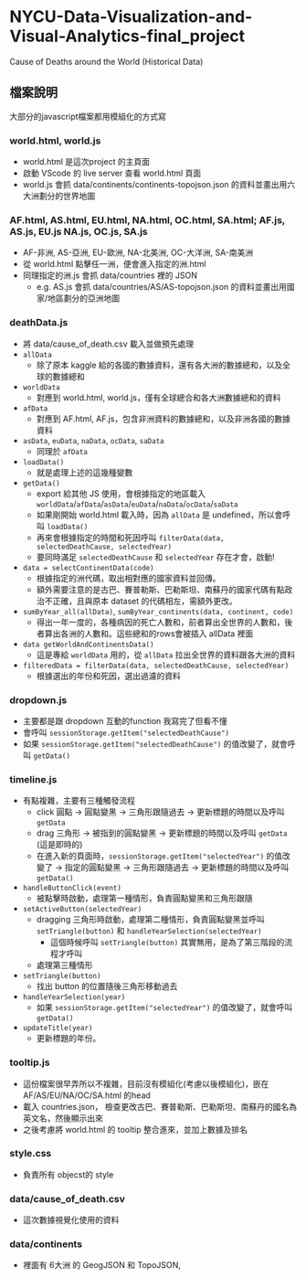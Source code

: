 # NYCU-Data-Visualization-and-Visual-Analytics-final_project
Cause of Deaths around the World (Historical Data)


## 檔案說明
大部分的javascript檔案都用模組化的方式寫

### world.html, world.js
* world.html 是這次project 的主頁面
* 啟動 VScode 的 live server 查看 world.html 頁面
* world.js 會抓 data/continents/continents-topojson.json 的資料並畫出用六大洲劃分的世界地圖

### AF.html, AS.html, EU.html, NA.html, OC.html, SA.html; AF.js, AS.js, EU.js NA.js, OC.js, SA.js
* AF-非洲, AS-亞洲, EU-歐洲, NA-北美洲, OC-大洋洲, SA-南美洲
* 從 world.html 點擊任一洲，便會進入指定的洲.html
* 同理指定的洲.js 會抓 data/countries 裡的 JSON
  * e.g. AS.js 會抓 data/countries/AS/AS-topojson.json 的資料並畫出用國家/地區劃分的亞洲地圖

### deathData.js
* 將 data/cause_of_death.csv 載入並做預先處理
* `allData`
  * 除了原本 kaggle 給的各國的數據資料，還有各大洲的數據總和，以及全球的數據總和
* `worldData`
  * 對應到 world.html, world.js，僅有全球總合和各大洲數據總和的資料
* `afData`
  * 對應到 AF.html, AF.js，包含非洲資料的數據總和，以及非洲各國的數據資料
* `asData`, `euData`, `naData`, `ocData`, `saData`
  * 同理於 `afData`
* `loadData()`
  * 就是處理上述的這幾種變數
* `getData()`
  * export 給其他 JS 使用，會根據指定的地區載入 `worldData`/`afData`/`asData`/`euData`/`naData`/`ocData`/`saData`
  * 如果剛開始 world.html 載入時，因為 `allData` 是 undefined，所以會呼叫 `loadData()`
  * 再來會根據指定的時間和死因呼叫 `filterData(data, selectedDeathCause, selectedYear)`
  * 要同時滿足 `selectedDeathCause` 和 `selectedYear` 存在才會，啟動!
* `data = selectContinentData(code)`
  * 根據指定的洲代碼，取出相對應的國家資料並回傳。
  * 額外需要注意的是古巴、賽普勒斯、巴勒斯坦、南蘇丹的國家代碼有點政治不正確，且與原本 dataset 的代碼相左，需額外更改。
* `sumByYear_all(allData)`, `sumByYear_continents(data, continent, code)`
  * 得出一年一度的，各種病因的死亡人數和，前者算出全世界的人數和，後者算出各洲的人數和。這些總和的rows會被插入 allData 裡面
* `data getWorldAndContinentsData()`
  * 這是專給 `worldData` 用的，從 `allData` 拉出全世界的資料跟各大洲的資料
* `filteredData = filterData(data, selectedDeathCause, selectedYear)`
  * 根據選出的年份和死因，選出過濾的資料

###  dropdown.js
* 主要都是跟 dropdown 互動的function 我寫完了但看不懂
* 會呼叫 `sessionStorage.getItem("selectedDeathCause")`
* 如果 `sessionStorage.getItem("selectedDeathCause")` 的值改變了，就會呼叫 `getData()`

### timeline.js
* 有點複雜，主要有三種觸發流程
  * click 圓點 -> 圓點變黑 -> 三角形跟隨過去 -> 更新標題的時間以及呼叫 `getData`
  * drag 三角形 -> 被指到的圓點變黑 -> 更新標題的時間以及呼叫 `getData` (這是即時的)
  * 在進入新的頁面時，`sessionStorage.getItem("selectedYear")` 的值改變了 -> 指定的圓點變黑 -> 三角形跟隨過去 -> 更新標題的時間以及呼叫 `getData()`
* `handleButtonClick(event)`
  * 被點擊時啟動，處理第一種情形，負責圓點變黑和三角形跟隨
* `setActiveButton(selectedYear)`
  * dragging 三角形時啟動，處理第二種情形，負責圓點變黑並呼叫 `setTriangle(button)` 和 `handleYearSelection(selectedYear)`
    * 這個時候呼叫 `setTriangle(button)` 其實無用，是為了第三階段的流程才呼叫
  * 處理第三種情形
* `setTriangle(button)`
  * 找出 button 的位置隨後三角形移動過去
* `handleYearSelection(year)`
  * 如果 `sessionStorage.getItem("selectedYear")` 的值改變了，就會呼叫 `getData()`
* `updateTitle(year)`
  * 更新標題的年份。
 
### tooltip.js
* 這份檔案很早弄所以不複雜，目前沒有模組化(考慮以後模組化)，嵌在 AF/AS/EU/NA/OC/SA.html 的head
* 載入 countries.json， 檢查更改古巴、賽普勒斯、巴勒斯坦、南蘇丹的國名為英文名，然後顯示出來
* 之後考慮將 world.html 的 tooltip 整合進來，並加上數據及排名

### style.css
* 負責所有 objecst的 style

### data/cause_of_death.csv
* 這次數據視覺化使用的資料

### data/continents
* 裡面有 6大洲 的 GeogJSON 和 TopoJSON, 
